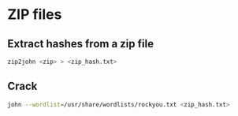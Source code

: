 # ZIP files
## Extract hashes from a zip file
```sh
zip2john <zip> > <zip_hash.txt>
```
## Crack 
```sh
john --wordlist=/usr/share/wordlists/rockyou.txt <zip_hash.txt>
```
